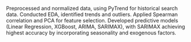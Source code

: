 Preprocessed and normalized data, using PyTrend for historical search data. Conducted EDA, identified trends and outliers. Applied Spearman correlation and PCA for feature selection. Developed predictive models (Linear Regression, XGBoost, ARIMA, SARIMAX), with SARIMAX achieving highest accuracy by incorporating seasonality and exogenous factors.
